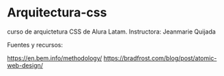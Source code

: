 # Arquitectura-css
curso de arquictetura CSS de Alura Latam. 
Instructora: Jeanmarie Quijada

Fuentes y recursos:

https://en.bem.info/methodology/
https://bradfrost.com/blog/post/atomic-web-design/